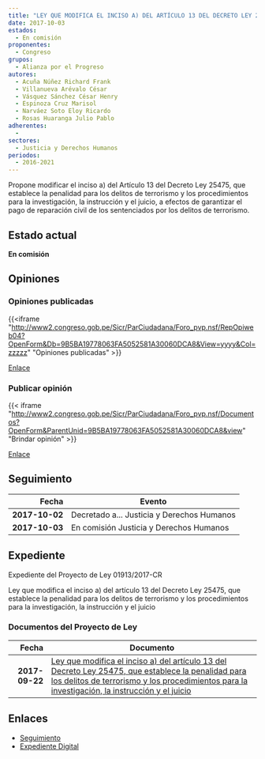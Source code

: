 ```yaml
---
title: "LEY QUE MODIFICA EL INCISO A) DEL ARTÍCULO 13 DEL DECRETO LEY 25475, QUE ESTABLECE LA PENALIDAD PARA LOS DELITOS DE TERRORISMO Y LOS PROCEDIMIENTOS PARA LA INVESTIGACIÓN, LA INSTRUCCIÓN Y EL JUICIO"
date: 2017-10-03
estados: 
  - En comisión
proponentes: 
  - Congreso
grupos: 
  - Alianza por el Progreso
autores: 
  - Acuña Núñez Richard Frank
  - Villanueva Arévalo César
  - Vásquez Sánchez César Henry
  - Espinoza Cruz Marisol
  - Narváez Soto Eloy Ricardo
  - Rosas Huaranga Julio Pablo
adherentes: 
  - 
sectores: 
  - Justicia y Derechos Humanos
periodos: 
  - 2016-2021
---
```


Propone modificar el inciso a) del Artículo 13 del Decreto Ley 25475, que establece la penalidad para los delitos de terrorismo y los procedimientos para la investigación, la instrucción y el juicio, a efectos de garantizar el pago de reparación civil de los sentenciados por los delitos de terrorismo.


## Estado actual

**En comisión**

## Opiniones

### Opiniones publicadas

{{<iframe "http://www2.congreso.gob.pe/Sicr/ParCiudadana/Foro_pvp.nsf/RepOpiweb04?OpenForm&Db=9B5BA19778063FA5052581A30060DCA8&View=yyyy&Col=zzzzz" "Opiniones publicadas" >}}

[Enlace](http://www2.congreso.gob.pe/Sicr/ParCiudadana/Foro_pvp.nsf/RepOpiweb04?OpenForm&Db=9B5BA19778063FA5052581A30060DCA8&View=yyyy&Col=zzzzz)
### Publicar opinión

{{< iframe "http://www2.congreso.gob.pe/Sicr/ParCiudadana/Foro_pvp.nsf/Documentos?OpenForm&ParentUnid=9B5BA19778063FA5052581A30060DCA8&view" "Brindar opinión" >}}

[Enlace](http://www2.congreso.gob.pe/Sicr/ParCiudadana/Foro_pvp.nsf/Documentos?OpenForm&ParentUnid=9B5BA19778063FA5052581A30060DCA8&view)

## Seguimiento

| Fecha | Evento |
|------:|--------|
| **2017-10-02** | Decretado a... Justicia y Derechos Humanos|
| **2017-10-03** | En comisión Justicia y Derechos Humanos|


## Expediente

Expediente del Proyecto de Ley 01913/2017-CR

Ley que modifica el inciso a) del artículo 13 del Decreto Ley 25475, que establece la penalidad para los delitos de terrorismo y los procedimientos para la investigación, la instrucción y el juicio


### Documentos del Proyecto de Ley

| Fecha | Documento |
|------:|--------|
| **2017-09-22** | [Ley que modifica el inciso a) del artículo 13 del Decreto Ley 25475, que establece la penalidad para los delitos de terrorismo y los procedimientos para la investigación, la instrucción y el juicio](http://www.leyes.congreso.gob.pe/Documentos/2016_2021/Proyectos_de_Ley_y_de_Resoluciones_Legislativas/PL0191320170922.pdf) |

## Enlaces 

- [Seguimiento](http://www2.congreso.gob.pe/Sicr/TraDocEstProc/CLProLey2016.nsf/f7fff46988ca05b1052578e100829cc7/e91201159cb885a3052581a60052b7cd?OpenDocument)
- [Expediente Digital](http://www2.congreso.gob.pe/Sicr/TraDocEstProc/CLProLey2016.nsf/f7fff46988ca05b1052578e100829cc7/e91201159cb885a3052581a60052b7cd?OpenDocument&Click=05257FB7005EB655.eb71d0cf91d8294e05256cdf006b5706/$Body/0.1C6C)
